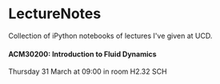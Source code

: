 # LectureNotes
Collection of iPython notebooks of lectures I've given at UCD.

#### ACM30200: Introduction to Fluid Dynamics
Thursday 31 March at 09:00 in room H2.32 SCH
